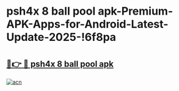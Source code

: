 # psh4x 8 ball pool apk-Premium-APK-Apps-for-Android-Latest-Update-2025-!6f8pa

# <h2><a href="https://googleone.com">🔗👉 🔴 psh4x 8 ball pool apk</a></h2>

[![acn](https://github.com/user-attachments/assets/0f9c940e-d8b0-45ae-aac7-cd30a18b3e1c)](https://googleone.com)

